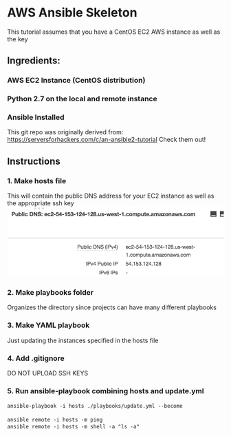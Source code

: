 # AWS Ansible Skeleton

This tutorial assumes that you have a CentOS EC2 AWS instance as well as the key

## Ingredients:
 
 ### AWS EC2 Instance (CentOS distribution)
 ### Python 2.7 on the local and remote instance
 ### Ansible Installed

This git repo was originally derived from: 
https://serversforhackers.com/c/an-ansible2-tutorial
Check them out!

## Instructions

 ### 1. Make hosts file
  This will contain the public DNS address for your EC2 instance as well as the appropriate ssh key
  ![alt text](/images/AWSDNS.png)
 ### 2. Make playbooks folder
  Organizes the directory since projects can have many different playbooks
 ### 3. Make YAML playbook
  Just updating the instances specified in the hosts file

 ### 4. Add .gitignore
  DO NOT UPLOAD SSH KEYS

 ### 5. Run ansible-playbook combining hosts and update.yml
    ansible-playbook -i hosts ./playbooks/update.yml --become
    
    ansible remote -i hosts -m ping
    ansible remote -i hosts -m shell -a "ls -a"
